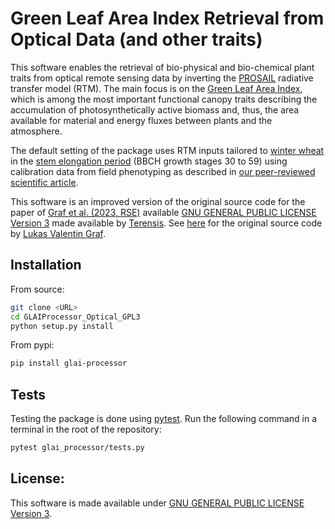 # Green Leaf Area Index Retrieval from Optical Data (and other traits)

This software enables the retrieval of bio-physical and bio-chemical plant traits from optical remote sensing data by inverting the [PROSAIL](http://teledetection.ipgp.jussieu.fr/prosail/) radiative transfer model (RTM). The main focus is on the [Green Leaf Area Index](https://www.sciencedirect.com/topics/agricultural-and-biological-sciences/leaf-area-index), which is among the most important functional canopy traits describing the accumulation of photosynthetically active biomass and, thus, the area available for material and energy fluxes between plants and the atmosphere.

The default setting of the package uses RTM inputs tailored to [winter wheat](https://en.wikipedia.org/wiki/Winter_wheat) in the [stem elongation period](http://corn.agronomy.wisc.edu/Crops/Wheat/L007.aspx) (BBCH growth stages 30 to 59) using calibration data from field phenotyping as described in [our peer-reviewed scientific article](https://doi.org/10.1016/j.rse.2023.113860).

This software is an improved version of the original source code for the paper of [Graf et al. (2023, RSE)](https://doi.org/10.1016/j.rse.2023.113860) available [GNU GENERAL PUBLIC LICENSE Version 3](/LICENSE) made available by [Terensis](https://ethz.ch/en/industry/entrepreneurship/find-offers-programs-space-grants-for-entrepreneurs/pioneer-fellowship/2023/terensis.html). See [here](git@github.com:EOA-team/sentinel2_crop_traits.git) for the original source code by [Lukas Valentin Graf](https://github.com/lukasValentin).

## Installation

From source:

```bash
git clone <URL>
cd GLAIProcessor_Optical_GPL3
python setup.py install
```

From pypi:

```bash
pip install glai-processor
```

## Tests

Testing the package is done using [pytest](https://docs.pytest.org/en/7.4.x/). Run the following command in a terminal in the root of the repository:

```bash
pytest glai_processor/tests.py
```

## License:

This software is made available under [GNU GENERAL PUBLIC LICENSE Version 3](/LICENSE).